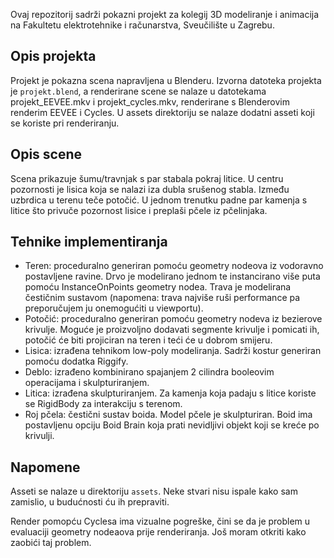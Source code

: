 Ovaj repozitorij sadrži pokazni projekt za kolegij 3D modeliranje i animacija na
Fakultetu elektrotehnike i računarstva, Sveučilište u Zagrebu.

## Opis projekta
Projekt je pokazna scena napravljena u Blenderu.
Izvorna datoteka projekta je `projekt.blend`, a renderirane scene se nalaze u
datotekama projekt_EEVEE.mkv i projekt_cycles.mkv, renderirane s Blenderovim renderim
EEVEE i Cycles.
U assets direktoriju se nalaze dodatni asseti koji se koriste pri renderiranju.

## Opis scene
Scena prikazuje šumu/travnjak s par stabala pokraj litice.
U centru pozornosti je lisica koja se nalazi iza dubla srušenog stabla.
Između uzbrdica u terenu teče potočić.
U jednom trenutku padne par kamenja s litice što privuče pozornost lisice
i preplaši pčele iz pčelinjaka.

## Tehnike implementiranja
- Teren: proceduralno generiran pomoću geometry nodeova iz vodoravno postavljene ravine.
Drvo je modelirano jednom te instancirano više puta pomoću InstanceOnPoints geometry nodea.
Trava je modelirana čestičnim sustavom (napomena: trava najviše ruši performance pa 
preporučujem ju onemogućiti u viewportu).
- Potočić: proceduralno generiran pomoću geometry nodeva iz bezierove krivulje.
Moguće je proizvoljno dodavati segmente krivulje i pomicati ih, potočić će biti projiciran
na teren i teći će u dobrom smijeru.
- Lisica: izrađena tehnikom low-poly modeliranja. Sadrži kostur generiran pomoću dodatka Riggify.
- Deblo: izrađeno kombinirano spajanjem 2 cilindra booleovim operacijama i skulpturiranjem.
- Litica: izrađena skulpturiranjem. Za kamenja koja padaju s litice koriste se RigidBody za
interakciju s terenom.
- Roj pčela: čestični sustav boida. Model pčele je skulpturiran.
Boid ima postavljenu opciju Boid Brain koja prati nevidljivi objekt koji se kreće po krivulji.

## Napomene
Asseti se nalaze u direktoriju `assets`.
Neke stvari nisu ispale kako sam zamislio, u budućnosti ću ih prepraviti.

Render pomopću Cyclesa ima vizualne pogreške, čini se da je problem u evaluaciji
geometry nodeaova prije renderiranja.
Još moram otkriti kako zaobići taj problem.
